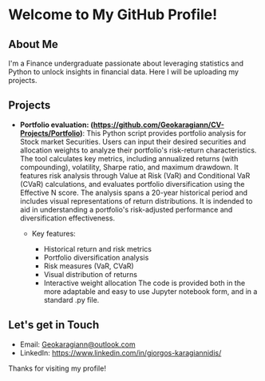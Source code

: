 # Welcome to My GitHub Profile!

## About Me
I'm a Finance undergraduate passionate about leveraging statistics and Python to unlock insights in financial data. Here I will be uploading my projects.

## Projects
- **Portfolio evaluation: (https://github.com/Geokaragiann/CV-Projects/Portfolio)**:
This Python script provides portfolio analysis for Stock market Securities. Users can input their desired securities and allocation weights to analyze their portfolio's risk-return characteristics. The tool calculates key metrics, including annualized returns (with compounding), volatility, Sharpe ratio, and maximum drawdown. It features risk analysis through Value at Risk (VaR) and Conditional VaR (CVaR) calculations, and evaluates portfolio diversification using the Effective N score. The analysis spans a 20-year historical period and includes visual representations of return distributions. It is indended to aid in understanding a portfolio's risk-adjusted performance and diversification effectiveness.

    - Key features:
        
        - Historical return and risk metrics
        - Portfolio diversification analysis
        - Risk measures (VaR, CVaR)
        - Visual distribution of returns
        - Interactive weight allocation
The code is provided both in the more adaptable and easy to use Jupyter notebook form, and in a standard .py file.

## Let's get in Touch
- Email: Geokaragiann@outlook.com
- LinkedIn: https://www.linkedin.com/in/giorgos-karagiannidis/

Thanks for visiting my profile!